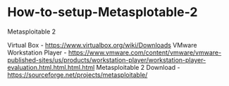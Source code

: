 # How-to-setup-Metasplotable-2
Metasploitable 2

Virtual Box - https://www.virtualbox.org/wiki/Downloads 
VMware Workstation Player - https://www.vmware.com/content/vmware/vmware-published-sites/us/products/workstation-player/workstation-player-evaluation.html.html.html.html
Metasploitable 2 Download - https://sourceforge.net/projects/metasploitable/
